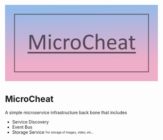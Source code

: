 ![](MicroCheat.png)
# MicroCheat
A simple microservice infrastructure back bone that includes
  - Service Discovery
  - Event Bus
  - Storage Service <sub><sup>For storage of images, video, etc...</sup></sub>

